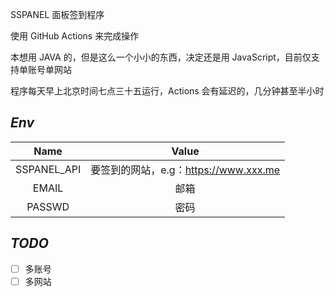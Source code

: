 SSPANEL 面板签到程序

使用 GitHub Actions 来完成操作

本想用 JAVA 的，但是这么一个小小的东西，决定还是用 JavaScript，目前仅支持单账号单网站

程序每天早上北京时间七点三十五运行，Actions 会有延迟的，几分钟甚至半小时

## *Env*

|    Name     |                 Value                 |
| :---------: | :-----------------------------------: |
| SSPANEL_API | 要签到的网站，e.g：https://www.xxx.me |
|    EMAIL    |                 邮箱                  |
|   PASSWD    |                 密码                  |

## *TODO*

- [ ] 多账号
- [ ] 多网站